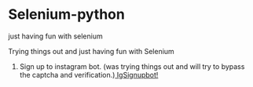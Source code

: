# Selenium-python
just having fun with selenium 

Trying things out and just having fun with Selenium   
  1. Sign up to instagram bot. (was trying things out and will try to bypass the captcha and verification.)[ IgSignupbot!](github.com/heniam1/Selenium-python/blob/master/IgSignupBot.py)
